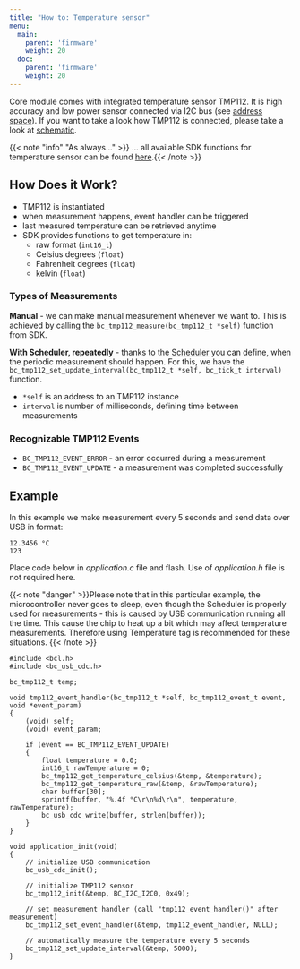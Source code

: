```yaml
---
title: "How to: Temperature sensor"
menu:
  main:
    parent: 'firmware'
    weight: 20
  doc:
    parent: 'firmware'
    weight: 20
---
```


Core module comes with integrated temperature sensor TMP112. It is high accuracy and low power sensor connected via I2C bus (see [address space](../../hardware/i2c-address-space/)).
If you want to take a look how TMP112 is connected, please take a look at [schematic](https://github.com/bigclownlabs/bc-hardware/blob/master/out/bc-module-core/bc-module-core-rev-1-3-sch.pdf).

{{< note "info" "As always..." >}}
... all available SDK functions for temperature sensor can be found [here](https://sdk.bigclown.com/group__bc__tmp112.html).{{< /note >}}

## How Does it Work?
- TMP112 is instantiated
- when measurement happens, event handler can be triggered
- last measured temperature can be retrieved anytime
- SDK provides functions to get temperature in:
  - raw format (`int16_t`)
  - Celsius degrees (`float`)
  - Fahrenheit degrees (`float`)
  - kelvin (`float`)

### Types of Measurements
**Manual** - we can make manual measurement whenever we want to. This is achieved by calling the `bc_tmp112_measure(bc_tmp112_t *self)` function from SDK.

**With Scheduler, repeatedly** - thanks to the [Scheduler](../timing-and-scheduler/) you can define, when the periodic measurement should happen. For this, we have the `bc_tmp112_set_update_interval(bc_tmp112_t *self, bc_tick_t interval)` function.

- `*self` is an address to an TMP112 instance
- `interval` is number of milliseconds, defining time between measurements


### Recognizable TMP112 Events
- `BC_TMP112_EVENT_ERROR` - an error occurred during a measurement
- `BC_TMP112_EVENT_UPDATE` - a measurement was completed successfully

## Example
In this example we make measurement every 5 seconds and send data over USB in format:
```
12.3456 °C
123
```

Place code below in *application.c* file and flash. Use of *application.h* file is not required here.

{{< note "danger" >}}Please note that in this particular example, the microcontroller never goes to sleep, even though the Scheduler is properly used for measurements - this is caused by USB communication running all the time. This cause the chip to heat up a bit which may affect temperature measurements. Therefore using Temperature tag is recommended for these situations. {{< /note >}}

```
#include <bcl.h>
#include <bc_usb_cdc.h>

bc_tmp112_t temp;

void tmp112_event_handler(bc_tmp112_t *self, bc_tmp112_event_t event, void *event_param)
{
    (void) self;
    (void) event_param;

    if (event == BC_TMP112_EVENT_UPDATE)
    {
        float temperature = 0.0;
        int16_t rawTemperature = 0;
        bc_tmp112_get_temperature_celsius(&temp, &temperature);
        bc_tmp112_get_temperature_raw(&temp, &rawTemperature);
        char buffer[30];
        sprintf(buffer, "%.4f °C\r\n%d\r\n", temperature, rawTemperature);
        bc_usb_cdc_write(buffer, strlen(buffer));
    }
}

void application_init(void)
{
    // initialize USB communication
    bc_usb_cdc_init();

    // initialize TMP112 sensor
    bc_tmp112_init(&temp, BC_I2C_I2C0, 0x49);

    // set measurement handler (call "tmp112_event_handler()" after measurement)
    bc_tmp112_set_event_handler(&temp, tmp112_event_handler, NULL);

    // automatically measure the temperature every 5 seconds
    bc_tmp112_set_update_interval(&temp, 5000);
}
```
